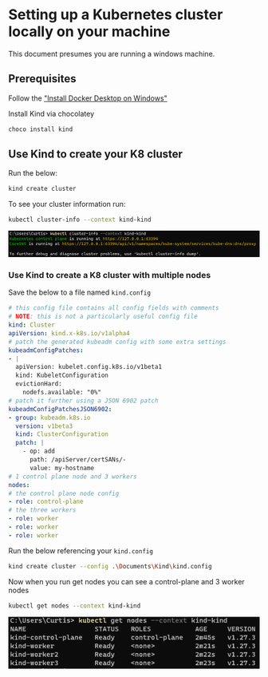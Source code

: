 # Setting up a Kubernetes cluster locally on your machine

This document presumes you are running a windows machine.

## Prerequisites

Follow the ["Install Docker Desktop on Windows"](https://docs.docker.com/desktop/install/windows-install/#install-docker-desktop-on-windows)

Install Kind via chocolatey

```bash
choco install kind
```

## Use Kind to create your K8 cluster

Run the below:

```bash
kind create cluster
```

To see your cluster information run:

```bash
kubectl cluster-info --context kind-kind
```

![kind1](../../assets/images/kind1.png "kind1.png")

### Use Kind to create a K8 cluster with multiple nodes

Save the below to a file named `kind.config`

```yaml
# this config file contains all config fields with comments
# NOTE: this is not a particularly useful config file
kind: Cluster
apiVersion: kind.x-k8s.io/v1alpha4
# patch the generated kubeadm config with some extra settings
kubeadmConfigPatches:
- |
  apiVersion: kubelet.config.k8s.io/v1beta1
  kind: KubeletConfiguration
  evictionHard:
    nodefs.available: "0%"
# patch it further using a JSON 6902 patch
kubeadmConfigPatchesJSON6902:
- group: kubeadm.k8s.io
  version: v1beta3
  kind: ClusterConfiguration
  patch: |
    - op: add
      path: /apiServer/certSANs/-
      value: my-hostname
# 1 control plane node and 3 workers
nodes:
# the control plane node config
- role: control-plane
# the three workers
- role: worker
- role: worker
- role: worker
```

Run the below referencing your `kind.config`

```bash
kind create cluster --config .\Documents\Kind\kind.config
```

Now when you run get nodes you can see a control-plane and 3 worker nodes

```bash
kubectl get nodes --context kind-kind
```

![kind2](../../assets/images/kind2.png "kind2.png")
